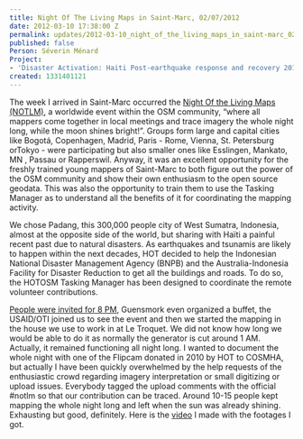 ```yaml
---
title: Night Of The Living Maps in Saint-Marc, 02/07/2012
date: 2012-03-10 17:38:00 Z
permalink: updates/2012-03-10_night_of_the_living_maps_in_saint-marc_02/07/2012
published: false
Person: Séverin Ménard
Project:
- 'Disaster Activation: Haiti Post-earthquake response and recovery 2010-11'
created: 1331401121
---
```


<p>The week I arrived in Saint-Marc occurred the <a href="http://wiki.openstreetmap.org/wiki/Night_of_the_living_maps">Night Of the Living Maps (NOTLM)</a>, a worldwide event within the OSM community, “where all mappers come together in local meetings and trace imagery the whole night long, while the moon shines bright!”. Groups form large and capital cities like Bogotá, Copenhagen, Madrid, Paris - Rome, Vienna, St. Petersburg orTokyo - were participating but also smaller ones like Esslingen, Mankato, MN , Passau or Rapperswil. Anyway, it was an excellent opportunity for the freshly trained young mappers of Saint-Marc to both figure out the power of the OSM community and show their own enthusiasm to the open source geodata. This was also the opportunity to train them to use the Tasking Manager as to understand all the benefits of it for coordinating the mapping activity.</p><p>We chose Padang, this 300,000 people city of West Sumatra, Indonesia, almost at the opposite side of the world, but sharing with Haïti a painful recent past due to natural disasters. As earthquakes and tsunamis are likely to happen within the next decades, HOT decided to help the Indonesian National Disaster Management Agency (BNPB) and the Australia-Indonesia Facility for Disaster Reduction to get all the buildings and roads. To do so, the HOTOSM Tasking Manager has been designed to coordinate the remote volunteer contributions.</p><p><a href="http://wiki.openstreetmap.org/wiki/Haiti/Saint-Marc/NOTLM">People were invited for 8 PM</a>, Guensmork even organized a buffet, the USAID/OTI joined us to see the event and then we started the mapping in the house we use to work in at Le Troquet. We did not know how long we would be able to do it as normally the generator is cut around 1 AM. Actually, it remained functioning all night long. I wanted to document the whole night with one of the Flipcam donated in 2010 by HOT to COSMHA, but actually I have been quickly overwhelmed by the help requests of the enthusiastic crowd regarding imagery interpretation or small digitizing or upload issues. Everybody tagged the upload comments with the official #notlm so that our contribution can be traced. Around 10-15 people kept mapping the whole night long and left when the sun was already shining. Exhausting but good, definitely. Here is the <a href="http://www.youtube.com/watch?v=rBSAN1H1Fhg&amp;feature=plcp&amp;context=C39d9df9UDOEgsToPDskKNWWiJTo9GsjxQUjkzo0WA">video</a> I made with the footages I got.</p>
